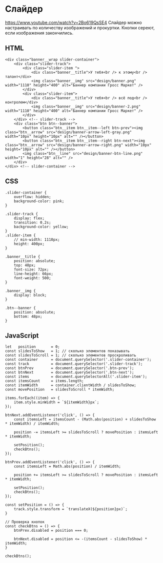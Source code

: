 # Слайдер
https://www.youtube.com/watch?v=2Bo619QsSE4
Слайдер можно настраивать по количеству изображений и прокуртки. Кнопки сереют, если изображения закончились.

## HTML

    <div class="banner__wrap slider-container">
        <div class="slider-track">
            <div class="slider-item ">
                <div class="banner__title">У тебя<br /> к этому<br /> талант</div>
                <img class="banner__img" src="design/banner.png" width="1110" height="400" alt="Баннер компании Гросс Маркет" />
            </div>
            <div class="slider-item">
                <div class="banner__title">У тебя<br /> всё под<br /> контролем</div>
                <img class="banner__img" src="design/banner-2.png" width="1110" height="400" alt="Баннер компании Гросс Маркет" />
            </div>
        </div> <!-- slider-track -->
        <div class="btn btn--banner">
            <button class="btn__item btn__item--left btn-prev"><img class="btn__arrow" src="design/banner-arrow-left-gray.png" width="10px" height="10px" alt="" /></button>
            <button class="btn__item btn__item--right btn-next"><img class="btn__arrow" src="design/banner-arrow-right.png" width="10px" height="10px" alt="" /></button>
            <img class="btn__line" src="design/banner-btn-line.png" width="1" height="28" alt="" />
        </div>
    </div> <!-- slider-container -->

## CSS

    .slider-container {
        overflow: hidden;
        background-color: pink;
    }

    .slider-track {
        display: flex;
        transition: 0.2s;
        background-color: yellow;
    }
    .slider-item {
        // min-width: 1110px;
        height: 400px;
    }

    .banner__title {
        position: absolute;
        top: 48px;
        font-size: 72px;
        line-height: 66px;
        font-weight: 500;
    }

    .banner__img {
        display: block;
    }

    .btn--banner {
        position: absolute;
        bottom: 48px;
    }

## JavaScript

    let   position       = 0;
    const slidesToShow   = 1; // сколько элементов показывать
    const slidesToScroll = 1; // сколько элементов проскроливать
    const container      = document.querySelector('.slider-container');
    const track          = document.querySelector('.slider-track');
    const btnPrev        = document.querySelector('.btn-prev');
    const btnNext        = document.querySelector('.btn-next');
    const items          = document.querySelectorAll('.slider-item');
    const itemsCount     = items.length;
    const itemWidth      = container.clientWidth / slidesToShow;
    const movePosition   = slidesToScroll * itemWidth;

    items.forEach((item) => {
        item.style.minWidth = `${itemWidth}px`;
    });

    btnNext.addEventListener('click', () => {
        const itemsLeft = itemsCount - (Math.abs(position) + slidesToShow * itemWidth) / itemWidth;
        
        position -= itemsLeft >= slidesToScroll ? movePosition : itemsLeft * itemWidth;

        setPosition();
        checkBtns();
    });

    btnPrev.addEventListener('click', () => {
        const itemsLeft = Math.abs(position) / itemWidth;

        position += itemsLeft >= slidesToScroll ? movePosition : itemsLeft * itemWidth;

        setPosition();
        checkBtns();
    });

    const setPosition = () => {
        track.style.transform = `translateX(${position}px)`;
    }

    // Проверка кнопок
    const checkBtns = () => {
        btnPrev.disabled = position === 0;
        
        btnNext.disabled = position <= -(itemsCount - slidesToShow) * itemWidth;
    }

    checkBtns();
